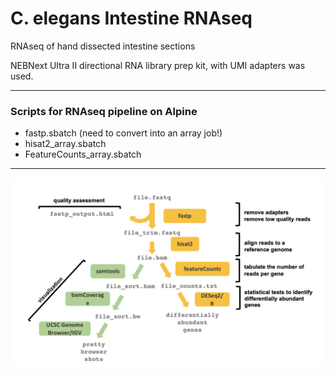 # C. elegans Intestine RNAseq

RNAseq of hand dissected intestine sections

NEBNext Ultra II directional RNA library prep kit, with UMI adapters was used.

---

### Scripts for RNAseq pipeline on Alpine

- fastp.sbatch (need to convert into an array job!)
- hisat2_array.sbatch
- FeatureCounts_array.sbatch

--- 

![](pipeline.png)
